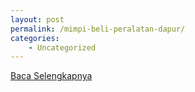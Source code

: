 ```yaml
---
layout: post
permalink: /mimpi-beli-peralatan-dapur/
categories:
    - Uncategorized
---
```


[Baca Selengkapnya](/08)